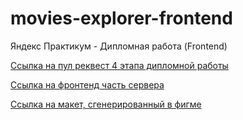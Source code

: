 # movies-explorer-frontend
Яндекс Практикум - Дипломная работа (Frontend)

[Cсылка на пул реквест 4 этапа дипломной работы](https://github.com/EarthlingWW-ZeitVenus/movies-explorer-frontend/pull/2)

[Cсылка на фронтенд часть сервера](https://movie-explorer-frontend.nomoredomains.icu)

[Cсылка на макет, сгенерированный в фигме](https://disk.yandex.ru/d/L8CEA-QxijBcTw)


